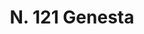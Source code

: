 ---
title: "N. 121 Genesta"
permalink: "/edition/plant121/"
plant-name: "N. 121"
plant-number: "121"
plant-xml: "/assets/xml/plant121.xml"
plant-img1: "/assets/img/plant121_verso.jpg"
plant-img2: "/assets/img/plant121.jpg"
plant-title: "N. 121 Genesta"
plant-wfo-link: ""
plant-kew-link: ""
plant-taxon-content: "Spartium Junceum L. Genista radiata Scop."
layout: single-xml
---